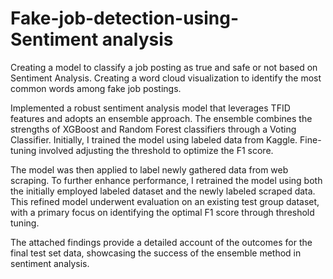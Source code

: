 # Fake-job-detection-using-Sentiment analysis
Creating a model to classify a job posting as true and safe or not based on Sentiment Analysis.
Creating a word cloud visualization to identify the most common words among fake job postings.

Implemented a robust sentiment analysis model that leverages TFID features and adopts an ensemble approach. The ensemble combines the strengths of XGBoost and Random Forest classifiers through a Voting Classifier. Initially, I trained the model using labeled data from Kaggle. Fine-tuning involved adjusting the threshold to optimize the F1 score.

The model was then applied to label newly gathered data from web scraping. To further enhance performance, I retrained the model using both the initially employed labeled dataset and the newly labeled scraped data. This refined model underwent evaluation on an existing test group dataset, with a primary focus on identifying the optimal F1 score through threshold tuning.

The attached findings provide a detailed account of the outcomes for the final test set data, showcasing the success of the ensemble method in sentiment analysis.
